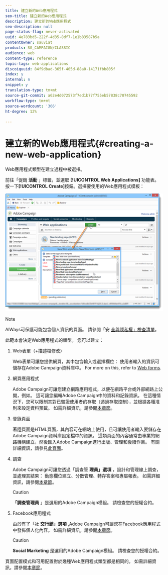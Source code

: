 ```yaml
---
title: 建立新的Web應用程式
seo-title: 建立新的Web應用程式
description: 建立新的Web應用程式
seo-description: null
page-status-flag: never-activated
uuid: 4e783bd5-222f-4d35-8df7-1e1b83587b5a
contentOwner: sauviat
products: SG_CAMPAIGN/CLASSIC
audience: web
content-type: reference
topic-tags: web-applications
discoiquuid: 84f9dbad-365f-405d-88a0-14171fbb805f
index: y
internal: n
snippet: y
translation-type: tm+mt
source-git-commit: a62e4d072573f7ed1b77f755eb57838c70745592
workflow-type: tm+mt
source-wordcount: '366'
ht-degree: 12%

---
```



# 建立新的Web應用程式{#creating-a-new-web-application}

Web應用程式類型在建立過程中被選擇。

前往「促銷 **活動** 」標籤，並選取 **[!UICONTROL Web Applications]** 功能表。 按一下&#x200B;**[!UICONTROL Create]**&#x200B;按鈕。選擇要使用的Web應用程式模板：

![](assets/webapp_create_from_campaign.png)

>[!NOTE]
>
>AlWays可保護可能包含個人資訊的頁面。 請參閱「安 [全與隱私權」檢查清單](https://helpx.adobe.com/campaign/kb/acc-security.html#privacy)。

此範本會決定Web應用程式的類型。 您可以建立：

1. Web表單（+描述檔修改）

   Web表單可讓您提供網頁，其中包含輸入或選擇欄位： 使用者輸入的資訊可儲存在Adobe Campaign資料庫中。 For more on this, refer to [Web forms](../../web/using/about-web-forms.md).

1. 網頁應用程式

   Adobe Campaign可讓您建立網路應用程式，以便在網路平台或外部網路上公開，例如。 這可讓您編輯Adobe Campaign中的資料和記錄資訊。 在這種情況下，您可以限制其對已驗證使用者的存取（透過存取控制），並根據各種准則來設定資料預載。 如需詳細資訊，請參閱[本章節](../../web/using/about-web-applications.md)。

1. 登錄頁面

   著陸頁面是HTML頁面，其內容可在網站上使用，且可讓使用者輸入要儲存在Adobe Campaign資料庫設定檔中的資訊。 這類頁面的內容通常由專業的網路機構建立，然後匯入Adobe Campaign進行出版、管理和後續作業。 有關詳細資訊，請參見[此頁面](../../web/using/creating-a-landing-page.md)。

1. 調查

   Adobe Campaign可讓您透過「調查管 **理員」選項** ，設計和管理線上調查，並處理其結果： 動態欄位建立、分數管理、轉存答案和專屬報表。 如需詳細資訊，請參閱[本章節](../../web/using/about-surveys.md)。

   >[!CAUTION]
   >
   >**「調查管理員** 」是選用的Adobe Campaign模組。 請檢查您的授權合約。

1. Facebook應用程式

   由於有了「社 **交行銷」選項** ,Adobe Campaign可讓您在Facebook應用程式中發佈個人化內容。 如需詳細資訊，請參閱[本章節](../../social/using/about-social-marketing.md)。

   >[!CAUTION]
   >
   >**Social Marketing** 是選用的Adobe Campaign模組。 請檢查您的授權合約。

頁面配置模式和可用配置對於幾種Web應用程式類型都是相同的。 如需詳細資訊，請參閱[本章節](../../web/using/about-web-forms.md)。
